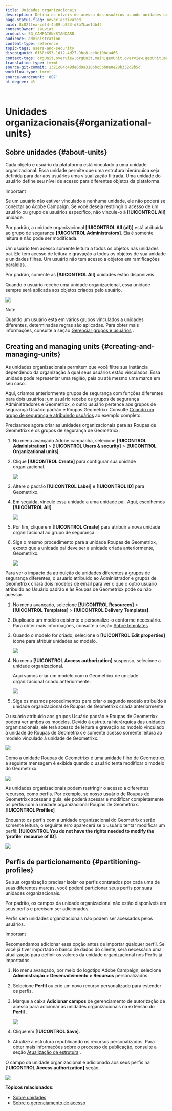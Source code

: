 ```yaml
---
title: Unidades organizacionais
description: Defina os níveis de acesso dos usuários usando unidades organizacionais.
page-status-flag: never-activated
uuid: 8c82ffea-cef4-4a89-b823-d8b7bae1db4f
contentOwner: sauviat
products: SG_CAMPAIGN/STANDARD
audience: administration
content-type: reference
topic-tags: users-and-security
discoiquuid: 6f60c653-1d12-4d27-9bc8-ce8c19bca466
context-tags: orgUnit,overview;orgUnit,main;geoUnit,overview;geoUnit,main
translation-type: tm+mt
source-git-commit: 1321c84c49de6d9a318bbc5bb8a0e28b332d2b5d
workflow-type: tm+mt
source-wordcount: '807'
ht-degree: 4%

---
```



# Unidades organizacionais{#organizational-units}

## Sobre unidades {#about-units}

Cada objeto e usuário da plataforma está vinculado a uma unidade organizacional. Essa unidade permite que uma estrutura hierárquica seja definida para dar aos usuários uma visualização filtrada. Uma unidade do usuário define seu nível de acesso para diferentes objetos da plataforma.

>[!IMPORTANT]
>
>Se um usuário não estiver vinculado a nenhuma unidade, ele não poderá se conectar ao Adobe Campaign. Se você deseja restringir o acesso de um usuário ou grupo de usuários específico, não vincule-o à **[!UICONTROL All]** unidade.
>
>Por padrão, a unidade organizacional **[!UICONTROL All (all)]** está atribuída ao grupo de segurança **[!UICONTROL Administrators]**. Ela é somente leitura e não pode ser modificada.

Um usuário tem acesso somente leitura a todos os objetos nas unidades pai. Ele tem acesso de leitura e gravação a todos os objetos de sua unidade e unidades filhas. Um usuário não tem acesso a objetos em ramificações paralelas.

Por padrão, somente as **[!UICONTROL All]** unidades estão disponíveis.

Quando o usuário recebe uma unidade organizacional, essa unidade sempre será aplicada aos objetos criados pelo usuário.

![](assets/user_management_2.png)

>[!NOTE]
>
>Quando um usuário está em vários grupos vinculados a unidades diferentes, determinadas regras são aplicadas. Para obter mais informações, consulte a seção [Gerenciar grupos e usuários](../../administration/using/managing-groups-and-users.md) .

## Creating and managing units {#creating-and-managing-units}

As unidades organizacionais permitem que você filtre sua instância dependendo da organização à qual seus usuários estão vinculados. Essa unidade pode representar uma região, país ou até mesmo uma marca em seu caso.

Aqui, criamos anteriormente grupos de segurança com funções diferentes para dois usuários: um usuário recebe os grupos de segurança Administradores e Geometrixx, o outro usuário pertence aos grupos de segurança Usuário padrão e Roupas Geometrixx Consulte [Criando um grupo de segurança e atribuindo usuários](../../administration/using/managing-groups-and-users.md#creating-a-security-group-and-assigning-users) ao exemplo completo.

Precisamos agora criar as unidades organizacionais para as Roupas de Geometrixx e os grupos de segurança de Geometrixx:

1. No menu avançado Adobe campanha, selecione **[!UICONTROL Administration]** > **[!UICONTROL Users & security]** > **[!UICONTROL Organizational units]**.
1. Clique **[!UICONTROL Create]** para configurar sua unidade organizacional.

   ![](assets/manage_units_1.png)

1. Altere o padrão **[!UICONTROL Label]** e **[!UICONTROL ID]** para Geometrixx.
1. Em seguida, vincule essa unidade a uma unidade pai. Aqui, escolhemos **[!UICONTROL All]**.

   ![](assets/manage_units_2.png)

1. Por fim, clique em **[!UICONTROL Create]** para atribuir a nova unidade organizacional ao grupo de segurança.
1. Siga o mesmo procedimento para a unidade Roupas de Geometrixx, exceto que a unidade pai deve ser a unidade criada anteriormente, Geometrixx.

   ![](assets/manage_units_3.png)

Para ver o impacto da atribuição de unidades diferentes a grupos de segurança diferentes, o usuário atribuído ao Administrador e grupos de Geometrixx criará dois modelos de email para ver o que o outro usuário atribuído ao Usuário padrão e às Roupas de Geometrixx pode ou não acessar.

1. No menu avançado, selecione **[!UICONTROL Resources]** > **[!UICONTROL Templates]** > **[!UICONTROL Delivery Templates]**.
1. Duplicado um modelo existente e personalize-o conforme necessário. Para obter mais informações, consulte a seção [Sobre templates](../../start/using/marketing-activity-templates.md)
1. Quando o modelo for criado, selecione o **[!UICONTROL Edit properties]** ícone para atribuir unidades ao modelo.

   ![](assets/manage_units_6.png)

1. No menu **[!UICONTROL Access authorization]** suspenso, selecione a unidade organizacional.

   Aqui vamos criar um modelo com o Geometrixx de unidade organizacional criado anteriormente.

   ![](assets/manage_units_5.png)

1. Siga os mesmos procedimentos para criar o segundo modelo atribuído à unidade organizacional de Roupas de Geometrixx criada anteriormente.

O usuário atribuído aos grupos Usuário padrão e Roupas de Geometrixx poderá ver ambos os modelos. Devido à estrutura hierárquica das unidades organizacionais, ele terá acesso de leitura e gravação ao modelo vinculado à unidade de Roupas de Geometrixx e somente acesso somente leitura ao modelo vinculado à unidade de Geometrixx.

![](assets/manage_units_7.png)

Como a unidade Roupas de Geometrixx é uma unidade filho de Geometrixx, a seguinte mensagem é exibida quando o usuário tenta modificar o modelo do Geometrixx:

![](assets/manage_units_8.png)

As unidades organizacionais podem restringir o acesso a diferentes recursos, como perfis. Por exemplo, se nosso usuário de Roupas de Geometrixx acessar a guia, ele poderá acessar e modificar completamente os perfis com a unidade organizacional Roupas de Geometrixx. **[!UICONTROL Profiles]**

Enquanto os perfis com a unidade organizacional do Geometrixx serão somente leitura, o seguinte erro aparecerá se o usuário tentar modificar um perfil: **[!UICONTROL You do not have the rights needed to modify the 'profile' resource of ID]**.

![](assets/manage_units_10.png)

## Perfis de particionamento {#partitioning-profiles}

Se sua organização precisar isolar os perfis contatados por cada uma de suas diferentes marcas, você poderá particionar seus perfis por suas unidades organizacionais.

Por padrão, os campos da unidade organizacional não estão disponíveis em seus perfis e precisam ser adicionados.

Perfis sem unidades organizacionais não podem ser acessados pelos usuários.

>[!IMPORTANT]
>
>Recomendamos adicionar essa opção antes de importar qualquer perfil. Se você já tiver importado o banco de dados do cliente, será necessária uma atualização para definir os valores da unidade organizacional nos Perfis já importados.

1. No menu avançado, por meio do logotipo Adobe Campaign, selecione **Administração > Desenvolvimento > Recursos** personalizados.
1. Selecione **Perfil** ou crie um novo recurso personalizado para estender os perfis.
1. Marque a caixa **Adicionar campos** de gerenciamento de autorização de acesso para adicionar as unidades organizacionais na extensão do **Perfil** .

   ![](assets/user_management_9.png)

1. Clique em **[!UICONTROL Save]**.
1. Atualize a estrutura republicando os recursos personalizados. Para obter mais informações sobre o processo de publicação, consulte a seção [Atualização da estrutura](../../developing/using/data-model-concepts.md) .

O campo da unidade organizacional é adicionado aos seus perfis na **[!UICONTROL Access authorization]** seção.

![](assets/user_management_10.png)

**Tópicos relacionados**:

* [Sobre unidades](../../administration/using/organizational-units.md#about-units)
* [Sobre o gerenciamento de acesso](../../administration/using/about-access-management.md)

